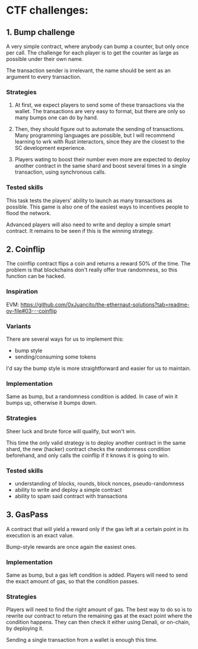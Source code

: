 # CTF challenges:

## 1. Bump challenge

A very simple contract, where anybody can bump a counter, but only once per call. The challenge for each player is to get the counter as large as possible under their own name.

The transaction sender is irrelevant, the name should be sent as an argument to every transaction.

### Strategies

1. At first, we expect players to send some of these transactions via the wallet. The transactions are very easy to format, but there are only so many bumps one can do by hand.

2. Then, they should figure out to automate the sending of transactions. Many programming languages are possible, but I will recommend learning to wrk with Rust interactors, since they are the closest to the SC development experience.

3. Players wating to boost their number even more are expected to deploy another contract in the same shard and boost several times in a single transaction, using synchronous calls.

### Tested skills

This task tests the players' ability to launch as many transactions as possible. This game is also one of the easiest ways to incentives people to flood the network.

Advanced players will also need to write and deploy a simple smart contract. It remains to be seen if this is the winning strategy.


## 2. Coinflip

The coinflip contract flips a coin and returns a reward 50% of the time. The problem is that blockchains don't really offer true randomness, so this function can be hacked.


### Inspiration

EVM: https://github.com/0xJuancito/the-ethernaut-solutions?tab=readme-ov-file#03---coinflip


### Variants

There are several ways for us to implement this:
- bump style
- sending/consuming some tokens

I'd say the bump style is more straightforward and easier for us to maintain.

### Implementation

Same as bump, but a randomness condition is added. In case of win it bumps up, otherwise it bumps down.

### Strategies

Sheer luck and brute force will qualify, but won't win.

This time the only valid strategy is to deploy another contract in the same shard, the new (hacker) contract checks the randomness condition beforehand, and only calls the coinflip if it knows it is going to win.


### Tested skills

- understanding of blocks, rounds, block nonces, pseudo-randomness
- ability to write and deploy a simple contract
- ability to spam said contract with transactions

## 3. GasPass

A contract that will yield a reward only if the gas left at a certain point in its execution is an exact value.

Bump-style rewards are once again the easiest ones.

### Implementation

Same as bump, but a gas left condition is added. Players will need to send the exact amount of gas, so that the condition passes.

### Strategies

Players will need to find the right amount of gas. The best way to do so is to rewrite our contract to return the remaining gas at the exact point where the condition happens. They can then check it either using Denali, or on-chain, by deploying it.

Sending a single transaction from a wallet is enough this time.

